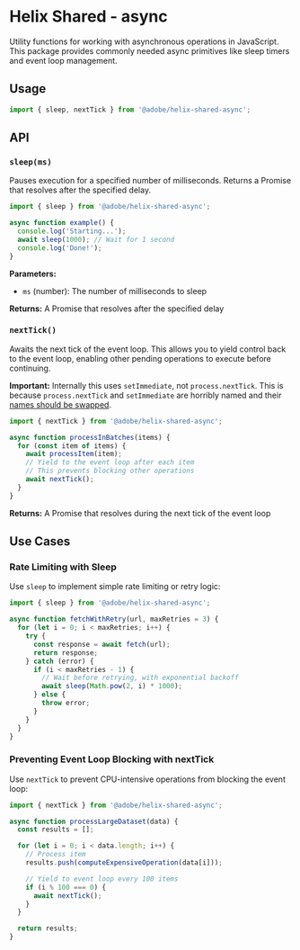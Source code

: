 # Helix Shared - async

Utility functions for working with asynchronous operations in JavaScript. This package provides commonly needed async primitives like sleep timers and event loop management.

## Usage

```js
import { sleep, nextTick } from '@adobe/helix-shared-async';
```

## API

### `sleep(ms)`

Pauses execution for a specified number of milliseconds. Returns a Promise that resolves after the specified delay.

```js
import { sleep } from '@adobe/helix-shared-async';

async function example() {
  console.log('Starting...');
  await sleep(1000); // Wait for 1 second
  console.log('Done!');
}
```

**Parameters:**
- `ms` (number): The number of milliseconds to sleep

**Returns:** A Promise that resolves after the specified delay

### `nextTick()`

Awaits the next tick of the event loop. This allows you to yield control back to the event loop, enabling other pending operations to execute before continuing.

**Important:** Internally this uses `setImmediate`, not `process.nextTick`. This is because `process.nextTick` and `setImmediate` are horribly named and their [names should be swapped](https://github.com/nodejs/node/blob/v6.x/doc/topics/event-loop-timers-and-nexttick.md).

```js
import { nextTick } from '@adobe/helix-shared-async';

async function processInBatches(items) {
  for (const item of items) {
    await processItem(item);
    // Yield to the event loop after each item
    // This prevents blocking other operations
    await nextTick();
  }
}
```

**Returns:** A Promise that resolves during the next tick of the event loop

## Use Cases

### Rate Limiting with Sleep

Use `sleep` to implement simple rate limiting or retry logic:

```js
import { sleep } from '@adobe/helix-shared-async';

async function fetchWithRetry(url, maxRetries = 3) {
  for (let i = 0; i < maxRetries; i++) {
    try {
      const response = await fetch(url);
      return response;
    } catch (error) {
      if (i < maxRetries - 1) {
        // Wait before retrying, with exponential backoff
        await sleep(Math.pow(2, i) * 1000);
      } else {
        throw error;
      }
    }
  }
}
```

### Preventing Event Loop Blocking with nextTick

Use `nextTick` to prevent CPU-intensive operations from blocking the event loop:

```js
import { nextTick } from '@adobe/helix-shared-async';

async function processLargeDataset(data) {
  const results = [];

  for (let i = 0; i < data.length; i++) {
    // Process item
    results.push(computeExpensiveOperation(data[i]));

    // Yield to event loop every 100 items
    if (i % 100 === 0) {
      await nextTick();
    }
  }

  return results;
}
```
